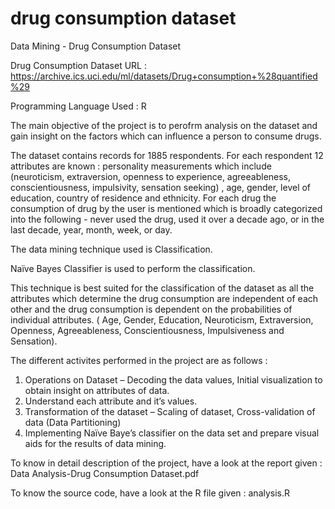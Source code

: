# drug consumption dataset
Data Mining - Drug Consumption Dataset

Drug Consumption Dataset URL : https://archive.ics.uci.edu/ml/datasets/Drug+consumption+%28quantified%29

Programming Language Used : R

The main objective of the project is to perofrm analysis on the dataset and gain insight on the factors which can influence a person to consume drugs.

The dataset contains records for 1885 respondents. For each respondent 12 attributes are known : personality measurements which include (neuroticism, extraversion, openness to experience, agreeableness, conscientiousness, impulsivity, sensation seeking) , age, gender, level of education, country of residence and ethnicity.
For each drug the consumption of drug by the user is mentioned which is broadly categorized into the following - never used the drug, used it over a decade ago, or in the last decade, year, month, week, or day.

The data mining technique used is Classification. 

Naïve Bayes Classifier is used to perform the classification. 

This technique is best suited for the classification of the dataset as all the attributes which determine the drug consumption are independent of each other and the drug consumption is dependent on the probabilities of individual attributes. ( Age, Gender, Education, Neuroticism, Extraversion, Openness, Agreeableness, Conscientiousness, Impulsiveness and Sensation).

The different activites performed in the project are as follows :
1.	Operations on Dataset – Decoding the data values, Initial visualization to obtain insight on attributes of data.
2.	Understand each attribute and it’s values.
3.	Transformation of the dataset – Scaling of dataset, Cross-validation of data (Data Partitioning)
4.	Implementing Naïve Baye’s classifier on the data set and prepare visual aids for the results of data mining.

To know in detail description of the project, have a look at the report given : Data Analysis-Drug Consumption Dataset.pdf

To know the source code, have a look at the R file given : analysis.R
